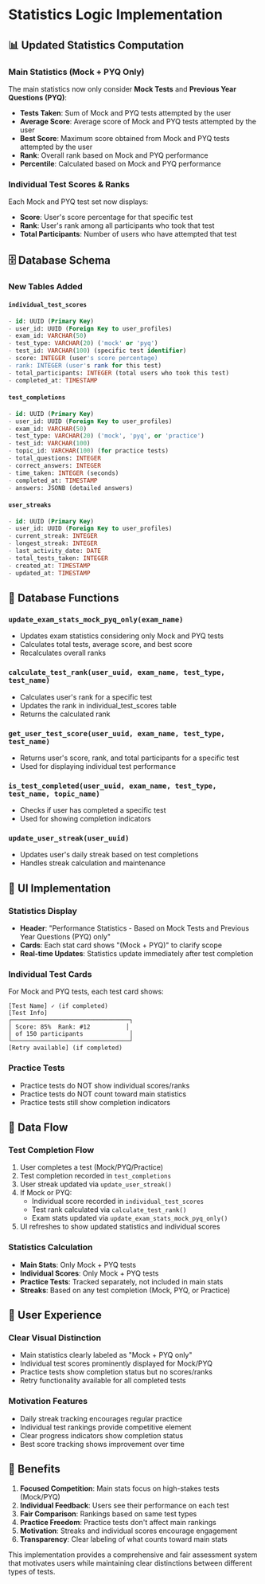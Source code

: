# Statistics Logic Implementation

## 📊 Updated Statistics Computation

### Main Statistics (Mock + PYQ Only)
The main statistics now only consider **Mock Tests** and **Previous Year Questions (PYQ)**:

- **Tests Taken**: Sum of Mock and PYQ tests attempted by the user
- **Average Score**: Average score of Mock and PYQ tests attempted by the user  
- **Best Score**: Maximum score obtained from Mock and PYQ tests attempted by the user
- **Rank**: Overall rank based on Mock and PYQ performance
- **Percentile**: Calculated based on Mock and PYQ performance

### Individual Test Scores & Ranks
Each Mock and PYQ test set now displays:

- **Score**: User's score percentage for that specific test
- **Rank**: User's rank among all participants who took that test
- **Total Participants**: Number of users who have attempted that test

## 🗄️ Database Schema

### New Tables Added

#### `individual_test_scores`
```sql
- id: UUID (Primary Key)
- user_id: UUID (Foreign Key to user_profiles)
- exam_id: VARCHAR(50)
- test_type: VARCHAR(20) ('mock' or 'pyq')
- test_id: VARCHAR(100) (specific test identifier)
- score: INTEGER (user's score percentage)
- rank: INTEGER (user's rank for this test)
- total_participants: INTEGER (total users who took this test)
- completed_at: TIMESTAMP
```

#### `test_completions`
```sql
- id: UUID (Primary Key)
- user_id: UUID (Foreign Key to user_profiles)
- exam_id: VARCHAR(50)
- test_type: VARCHAR(20) ('mock', 'pyq', or 'practice')
- test_id: VARCHAR(100)
- topic_id: VARCHAR(100) (for practice tests)
- total_questions: INTEGER
- correct_answers: INTEGER
- time_taken: INTEGER (seconds)
- completed_at: TIMESTAMP
- answers: JSONB (detailed answers)
```

#### `user_streaks`
```sql
- id: UUID (Primary Key)
- user_id: UUID (Foreign Key to user_profiles)
- current_streak: INTEGER
- longest_streak: INTEGER
- last_activity_date: DATE
- total_tests_taken: INTEGER
- created_at: TIMESTAMP
- updated_at: TIMESTAMP
```

## 🔧 Database Functions

### `update_exam_stats_mock_pyq_only(exam_name)`
- Updates exam statistics considering only Mock and PYQ tests
- Calculates total tests, average score, and best score
- Recalculates overall ranks

### `calculate_test_rank(user_uuid, exam_name, test_type, test_name)`
- Calculates user's rank for a specific test
- Updates the rank in individual_test_scores table
- Returns the calculated rank

### `get_user_test_score(user_uuid, exam_name, test_type, test_name)`
- Returns user's score, rank, and total participants for a specific test
- Used for displaying individual test performance

### `is_test_completed(user_uuid, exam_name, test_type, test_name, topic_name)`
- Checks if user has completed a specific test
- Used for showing completion indicators

### `update_user_streak(user_uuid)`
- Updates user's daily streak based on test completions
- Handles streak calculation and maintenance

## 🎯 UI Implementation

### Statistics Display
- **Header**: "Performance Statistics - Based on Mock Tests and Previous Year Questions (PYQ) only"
- **Cards**: Each stat card shows "(Mock + PYQ)" to clarify scope
- **Real-time Updates**: Statistics update immediately after test completion

### Individual Test Cards
For Mock and PYQ tests, each test card shows:
```
[Test Name] ✓ (if completed)
[Test Info]
┌─────────────────────────────────┐
│ Score: 85%  Rank: #12          │
│ of 150 participants             │
└─────────────────────────────────┘
[Retry available] (if completed)
```

### Practice Tests
- Practice tests do NOT show individual scores/ranks
- Practice tests do NOT count toward main statistics
- Practice tests still show completion indicators

## 🔄 Data Flow

### Test Completion Flow
1. User completes a test (Mock/PYQ/Practice)
2. Test completion recorded in `test_completions`
3. User streak updated via `update_user_streak()`
4. If Mock or PYQ:
   - Individual score recorded in `individual_test_scores`
   - Test rank calculated via `calculate_test_rank()`
   - Exam stats updated via `update_exam_stats_mock_pyq_only()`
5. UI refreshes to show updated statistics and individual scores

### Statistics Calculation
- **Main Stats**: Only Mock + PYQ tests
- **Individual Scores**: Only Mock + PYQ tests
- **Practice Tests**: Tracked separately, not included in main stats
- **Streaks**: Based on any test completion (Mock, PYQ, or Practice)

## 📱 User Experience

### Clear Visual Distinction
- Main statistics clearly labeled as "Mock + PYQ only"
- Individual test scores prominently displayed for Mock/PYQ
- Practice tests show completion status but no scores/ranks
- Retry functionality available for all completed tests

### Motivation Features
- Daily streak tracking encourages regular practice
- Individual test rankings provide competitive element
- Clear progress indicators show completion status
- Best score tracking shows improvement over time

## 🚀 Benefits

1. **Focused Competition**: Main stats focus on high-stakes tests (Mock/PYQ)
2. **Individual Feedback**: Users see their performance on each test
3. **Fair Comparison**: Rankings based on same test types
4. **Practice Freedom**: Practice tests don't affect main rankings
5. **Motivation**: Streaks and individual scores encourage engagement
6. **Transparency**: Clear labeling of what counts toward main stats

This implementation provides a comprehensive and fair assessment system that motivates users while maintaining clear distinctions between different types of tests.
